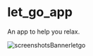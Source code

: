 # let_go_app

An app to help you relax.


![screenshotsBannerletgo](https://user-images.githubusercontent.com/86146554/186866479-37ebb89a-3235-4dfe-98e3-d3f0d879cdad.png)
